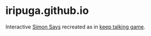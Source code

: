 # iripuga.github.io
Interactive [Simon Says](https://iripuga.github.io/games/simon-says.html/) recreated as in [keep talking game](https://keeptalkinggame.com/).
